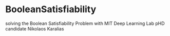 # BooleanSatisfiability
solving the Boolean Satisfiability Problem with MIT Deep Learning Lab pHD candidate Nikolaos Karalias
